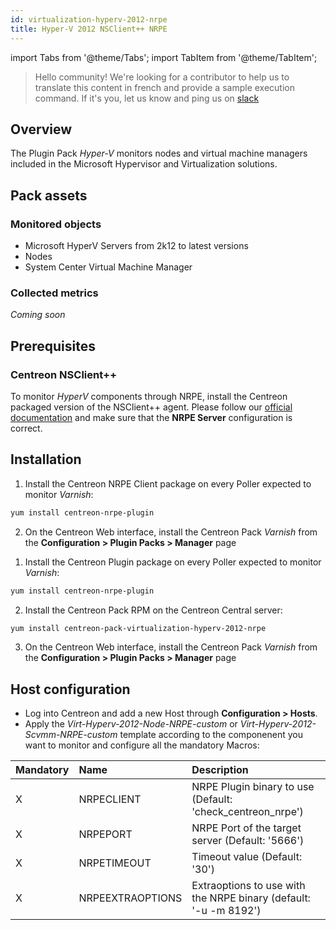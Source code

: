 ```yaml
---
id: virtualization-hyperv-2012-nrpe
title: Hyper-V 2012 NSClient++ NRPE
---
```

import Tabs from '@theme/Tabs';
import TabItem from '@theme/TabItem';


> Hello community! We're looking for a contributor to help us to translate this
content in french and provide a sample execution command. If it's you, let us
know and ping us on [slack](https://centreon.slack.com)

## Overview

The Plugin Pack *Hyper-V* monitors nodes and virtual machine managers included in the
Microsoft Hypervisor and Virtualization solutions.

## Pack assets

### Monitored objects

* Microsoft HyperV Servers from 2k12 to latest versions
* Nodes
* System Center Virtual Machine Manager

### Collected metrics

*Coming soon*

## Prerequisites

### Centreon NSClient++

To monitor *HyperV* components through NRPE, install the Centreon packaged version
of the NSClient++ agent. Please follow our [official documentation](../tutorials/centreon-nsclient-tutorial)
and make sure that the **NRPE Server** configuration is correct.

## Installation

<Tabs groupId="operating-systems">
<TabItem value="Online IMP Licence & IT100 Editions" label="Online IMP Licence & IT100 Editions">

1. Install the Centreon NRPE Client package on every Poller expected to monitor *Varnish*:

```bash
yum install centreon-nrpe-plugin
```

2. On the Centreon Web interface, install the Centreon Pack *Varnish*
from the **Configuration > Plugin Packs > Manager** page

</TabItem>
<TabItem value="Offline IMP License" label="Offline IMP License">

1. Install the Centreon Plugin package on every Poller expected to monitor *Varnish*:

```bash
yum install centreon-nrpe-plugin
```

2. Install the Centreon Pack RPM on the Centreon Central server:

```bash
yum install centreon-pack-virtualization-hyperv-2012-nrpe
```

3. On the Centreon Web interface, install the Centreon Pack *Varnish*
from the **Configuration > Plugin Packs > Manager** page

</TabItem>
</Tabs>

## Host configuration

* Log into Centreon and add a new Host through **Configuration > Hosts**.
* Apply the *Virt-Hyperv-2012-Node-NRPE-custom* or *Virt-Hyperv-2012-Scvmm-NRPE-custom*
template according to the componenent you want to monitor and configure all the mandatory Macros:

| Mandatory | Name             | Description                                                      |
|:----------|:-----------------|:---------------------------------------------------------------- |
| X         | NRPECLIENT       | NRPE Plugin binary to use (Default: 'check_centreon_nrpe')       |
| X         | NRPEPORT         | NRPE Port of the target server (Default: '5666')                 |
| X         | NRPETIMEOUT      | Timeout value (Default: '30')                                    |
| X         | NRPEEXTRAOPTIONS | Extraoptions to use with the NRPE binary (default: '-u -m 8192') |